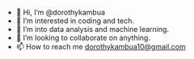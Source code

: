- 👋 Hi, I’m @dorothykambua
- 👀 I’m interested in coding and tech.
- 🌱 I’m into data analysis and machine learning.
- 💞️ I’m looking to collaborate on anything.
- 📫 How to reach me dorothykambua10@gmail.com

<!---
dorothykambua/dorothykambua is a ✨ special ✨ repository because its `README.md` (this file) appears on your GitHub profile.
You can click the Preview link to take a look at your changes.
--->
